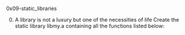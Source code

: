 0x09-static_libraries

0. A library is not a luxury but one of the necessities of life
Create the static library libmy.a containing all the functions listed below:
